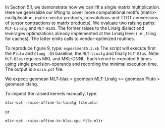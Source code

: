 In Section 5.1, we demonstrate how we can lift a single matrix multiplication.
Here we generalize our lifting to cover more computational motifs
(matrix-multiplication, matrix-vector products, convolutions and TTGT
conversions of tensor contractions to matrix products). We evaluate two raising
paths: ```MLT-Linalg``` and ```MLT-BLAS```. The former raises to the Linalg
dialect and leverages optimizations already implemented at the Linalg level
(i.e., tiling for caches). The latter emits calls to vendor-optimized routines.

To reproduce figure 9, type: ``` experiment5.2.sh ``` The script will execute first the
```Pluto``` and  ```Clang -O3``` baseline, the ```MLT-Linalg``` and finally ```MLT-Blas```.
Note: ```MLT-Blas``` requires MKL and MKL-DNNL.
Each kernel is executed 5 times using single precision-operands and recording the
minimal execution time. The output is a ```main.pdf``` file.

We expect: geomean MLT-blas > geomean MLT-Linalg >= geomean Pluto > geomean clang.

To inspect the raisied kernels manually, type:

```
mlir-opt -raise-affine-to-linalg file.mlir
```

or

```
mlir-opt -raise-affine-to-blas-cpu file.mlir
```

